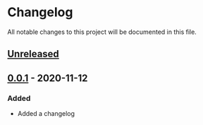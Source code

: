 # Changelog

All notable changes to this project will be documented in this file.

## [Unreleased]

## [0.0.1] - 2020-11-12

### Added
- Added a changelog

[unreleased]: https://github.com/ibm/low-resource-text-classification-framework/compare/v0.0.1...HEAD
[0.0.1]: https://github.com/ibm/low-resource-text-classification-framework/releases/tag/v0.0.1
